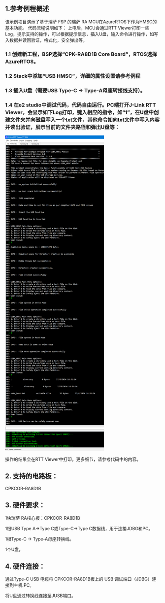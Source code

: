 ## 1.参考例程概述
该示例项目演示了基于瑞萨 FSP 的瑞萨 RA MCU在AzureRTOS下作为HMSC的基本功能。
代码流程说明如下：
上电后，MCU会通过RTT Viewer打印一些Log，提示支持的操作，可以根据提示信息，插入U盘，输入命令进行操作，如写入数据并读回验证，格式化，安全弹出等。

### 1.1 创建新工程，BSP选择“CPK-RA8D1B Core Board”，RTOS选择AzureRTOS。
### 1.2 Stack中添加“USB HMSC”，详细的属性设置请参考例程

### 1.3 插入U盘（需要USB Type-C -> Type-A母座转接线支持）。
### 1.4 在e2 studio中调试代码，代码自由运行。PC端打开J-Link RTT Viewer，会显示如下Log打印，键入相应的指令，如“1”，在U盘中创建文件夹并向磁盘写入一个txt文件，其他命令如向txt文件中写入内容并读出验证，展示当前的文件夹路径和弹出U盘等：
![alt text](images/Picture1-1.png)

操作的结果会在RTT Viewer中打印。更多细节，请参考代码中的内容。

## 2. 支持的电路板：
CPKCOR-RA8D1B

## 3. 硬件要求：
1块瑞萨 RA核心板：CPKCOR-RA8D1B

1根USB Type A->Type C或Type-C->Type C数据线，用于连接JDBG和PC。

1根Type-C -> Type-A母座转换线。

1个U盘。

## 4. 硬件连接：

通过Type-C USB 电缆将 CPKCOR-RA8D1B板上的 USB 调试端口（JDBG）连接到主机 PC。

将U盘通过转换线连接至JUSB端口。